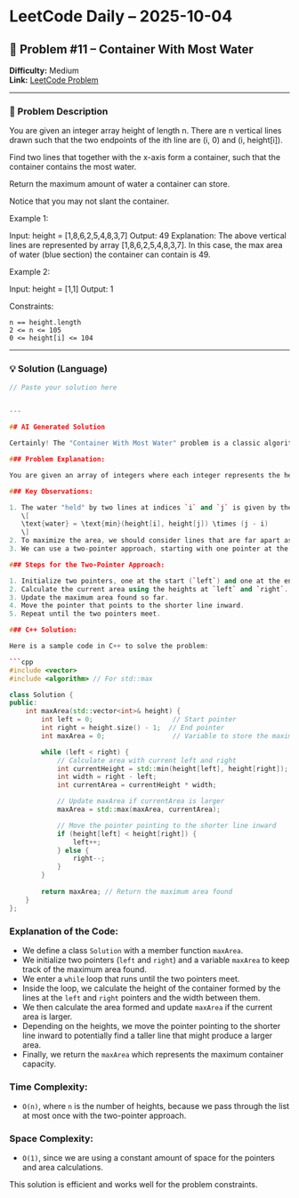 # LeetCode Daily – 2025-10-04

## 🧠 Problem #11 – **Container With Most Water**
**Difficulty:** Medium  
**Link:** [LeetCode Problem](https://leetcode.com/problems/container-with-most-water)

---

### 📝 Problem Description

You are given an integer array height of length n. There are n vertical lines drawn such that the two endpoints of the ith line are (i, 0) and (i, height[i]).

Find two lines that together with the x-axis form a container, such that the container contains the most water.

Return the maximum amount of water a container can store.

Notice that you may not slant the container.

 
Example 1:


Input: height = [1,8,6,2,5,4,8,3,7]
Output: 49
Explanation: The above vertical lines are represented by array [1,8,6,2,5,4,8,3,7]. In this case, the max area of water (blue section) the container can contain is 49.


Example 2:


Input: height = [1,1]
Output: 1


 
Constraints:


	n == height.length
	2 <= n <= 105
	0 <= height[i] <= 104

---

### 💡 Solution (Language)

```cpp
// Paste your solution here


---

## AI Generated Solution

Certainly! The "Container With Most Water" problem is a classic algorithm challenge. Let's break it down step-by-step and provide both an explanation and a C++ solution.

### Problem Explanation:

You are given an array of integers where each integer represents the height of a vertical line drawn on a 2D plane at specific indices. The goal is to find two lines that together with the x-axis form a container that holds the most water. The water that can be held is determined by the height of the shorter of the two lines multiplied by the distance between them.

### Key Observations:

1. The water "held" by two lines at indices `i` and `j` is given by the formula:
   \[
   \text{water} = \text{min}(height[i], height[j]) \times (j - i)
   \]
2. To maximize the area, we should consider lines that are far apart as well as tall, but we are constrained because moving the pointer towards the shorter line will not improve the area (since it will either remain the same or become smaller).
3. We can use a two-pointer approach, starting with one pointer at the beginning and one at the end of the array.

### Steps for the Two-Pointer Approach:

1. Initialize two pointers, one at the start (`left`) and one at the end (`right`) of the height array.
2. Calculate the current area using the heights at `left` and `right`.
3. Update the maximum area found so far.
4. Move the pointer that points to the shorter line inward.
5. Repeat until the two pointers meet.

### C++ Solution:

Here is a sample code in C++ to solve the problem:

```cpp
#include <vector>
#include <algorithm> // For std::max

class Solution {
public:
    int maxArea(std::vector<int>& height) {
        int left = 0;                    // Start pointer
        int right = height.size() - 1;  // End pointer
        int maxArea = 0;                 // Variable to store the maximum area

        while (left < right) {
            // Calculate area with current left and right
            int currentHeight = std::min(height[left], height[right]);
            int width = right - left;
            int currentArea = currentHeight * width;

            // Update maxArea if currentArea is larger
            maxArea = std::max(maxArea, currentArea);

            // Move the pointer pointing to the shorter line inward
            if (height[left] < height[right]) {
                left++;
            } else {
                right--;
            }
        }
        
        return maxArea; // Return the maximum area found
    }
};
```

### Explanation of the Code:

- We define a class `Solution` with a member function `maxArea`.
- We initialize two pointers (`left` and `right`) and a variable `maxArea` to keep track of the maximum area found.
- We enter a `while` loop that runs until the two pointers meet.
- Inside the loop, we calculate the height of the container formed by the lines at the `left` and `right` pointers and the width between them.
- We then calculate the area formed and update `maxArea` if the current area is larger.
- Depending on the heights, we move the pointer pointing to the shorter line inward to potentially find a taller line that might produce a larger area.
- Finally, we return the `maxArea` which represents the maximum container capacity.

### Time Complexity:
- `O(n)`, where `n` is the number of heights, because we pass through the list at most once with the two-pointer approach.

### Space Complexity:
- `O(1)`, since we are using a constant amount of space for the pointers and area calculations.

This solution is efficient and works well for the problem constraints.